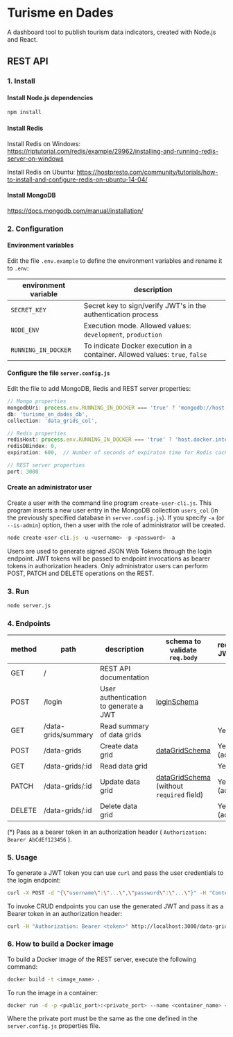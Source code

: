 # Turisme en Dades

A dashboard tool to publish tourism data indicators, created with Node.js and React.

## REST API

### 1. Install

#### Install Node.js dependencies

```bash
npm install
```

#### Install Redis

Install Redis on Windows: https://riptutorial.com/redis/example/29962/installing-and-running-redis-server-on-windows

Install Redis on Ubuntu: https://hostpresto.com/community/tutorials/how-to-install-and-configure-redis-on-ubuntu-14-04/

#### Install MongoDB

https://docs.mongodb.com/manual/installation/

### 2. Configuration

#### Environment variables

Edit the file `.env.example` to define the environment variables and rename it to `.env`:

| environment variable | description |
|-|-|
| `SECRET_KEY` | Secret key to sign/verify JWT's in the authentication process |
| `NODE_ENV` | Execution mode. Allowed values: `development`, `production` |
| `RUNNING_IN_DOCKER` | To indicate Docker execution in a container. Allowed values: `true`, `false` |

#### Configure the file `server.config.js`

Edit the file to add MongoDB, Redis and REST server properties:

```js
// Mongo properties
mongodbUri: process.env.RUNNING_IN_DOCKER === 'true' ? 'mongodb://host.docker.internal:27017' : 'mongodb://127.0.0.1:27017',
db: 'turisme_en_dades_db',
collection: 'data_grids_col',

// Redis properties
redisHost: process.env.RUNNING_IN_DOCKER === 'true' ? 'host.docker.internal' : '127.0.0.1',
redisDBindex: 0,
expiration: 600,  // Number of seconds of expiraton time for Redis caches

// REST server properties
port: 3000
```

#### Create an administrator user

Create a user with the command line program `create-user-cli.js`. This program inserts a new user entry in the MongoDB collection `users_col` (in the previously specified database in `server.config.js`). If you specify `-a` (or `--is-admin`) option, then a user with the role of administrator will be created.

```js
node create-user-cli.js -u <username> -p <password> -a
```

Users are used to generate signed JSON Web Tokens through the login endpoint. JWT tokens will be passed to endpoint invocations as bearer tokens in authorization headers. Only administrator users can perform POST, PATCH and DELETE operations on the REST.

### 3. Run

```bash
node server.js
```

### 4. Endpoints

| method | path | description | schema to validate `req.body` | required JWT (*) |
|-|-|-|-|-|
| GET | / | REST API documentation |||
| POST | /login | User authentication to generate a JWT |[loginSchema](https://github.com/Fundacio-Bit/turisme-en-dades/blob/master/rest-api/schemas/loginSchema.js)||
| GET | /data-grids/summary | Read summary of data grids || Yes |
| POST | /data-grids | Create data grid |[dataGridSchema](https://github.com/Fundacio-Bit/turisme-en-dades/blob/master/rest-api/schemas/dataGridSchema.js)| Yes (admin) |
| GET | /data-grids/:id | Read data grid || Yes |
| PATCH | /data-grids/:id | Update data grid |[dataGridSchema](https://github.com/Fundacio-Bit/turisme-en-dades/blob/master/rest-api/schemas/dataGridSchema.js) (without `required` field)| Yes (admin) |
| DELETE | /data-grids/:id | Delete data grid || Yes (admin) |

(*) Pass as a bearer token in an authorization header ( `Authorization: Bearer AbCdEf123456` ).

### 5. Usage

To generate a JWT token you can use `curl` and pass the user credentials to the login endpoint:

```bash
curl -X POST -d "{\"username\":\"...\",\"password\":\"...\"}" -H "Content-Type: application/json" http://localhost:3000/login
```

To invoke CRUD endpoints you can use the generated JWT and pass it as a Bearer token in an authorization header:

```bash
curl -H "Authorization: Bearer <token>" http://localhost:3000/data-grids/summary
```

### 6. How to build a Docker image

To build a Docker image of the REST server, execute the following command:

```bash
docker build -t <image_name> .
```

To run the image in a container:

```bash
docker run -d -p <public_port>:<private_port> --name <container_name> <image_name>
```

Where the private port must be the same as the one defined in the `server.config.js` properties file.
